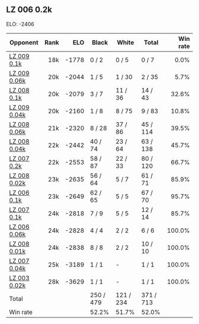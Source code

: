 ## LZ 006 0.2k ##

ELO: -2406

Opponent | Rank | ELO | Black | White | Total | Win rate
---------|-----:|----:|-------|-------|-------|-------:
[LZ 009 0.1k](LZ%20009%200.1k.md) | 18k | -1778 | 0 / 2 | 0 / 5 | 0 / 7 | 0.0%
[LZ 009 0.06k](LZ%20009%200.06k.md) | 20k | -2044 | 1 / 5 | 1 / 30 | 2 / 35 | 5.7%
[LZ 008 0.1k](LZ%20008%200.1k.md) | 20k | -2079 | 3 / 7 | 11 / 36 | 14 / 43 | 32.6%
[LZ 009 0.04k](LZ%20009%200.04k.md) | 20k | -2160 | 1 / 8 | 8 / 75 | 9 / 83 | 10.8%
[LZ 008 0.06k](LZ%20008%200.06k.md) | 21k | -2320 | 8 / 28 | 37 / 86 | 45 / 114 | 39.5%
[LZ 008 0.04k](LZ%20008%200.04k.md) | 22k | -2442 | 40 / 74 | 23 / 64 | 63 / 138 | 45.7%
[LZ 007 0.2k](LZ%20007%200.2k.md) | 22k | -2553 | 58 / 87 | 22 / 33 | 80 / 120 | 66.7%
[LZ 008 0.02k](LZ%20008%200.02k.md) | 23k | -2635 | 56 / 64 | 5 / 7 | 61 / 71 | 85.9%
[LZ 006 0.1k](LZ%20006%200.1k.md) | 23k | -2649 | 62 / 65 | 5 / 5 | 67 / 70 | 95.7%
[LZ 007 0.1k](LZ%20007%200.1k.md) | 24k | -2818 | 7 / 9 | 5 / 5 | 12 / 14 | 85.7%
[LZ 006 0.06k](LZ%20006%200.06k.md) | 24k | -2828 | 4 / 4 | 2 / 2 | 6 / 6 | 100.0%
[LZ 008 0.01k](LZ%20008%200.01k.md) | 24k | -2838 | 8 / 8 | 2 / 2 | 10 / 10 | 100.0%
[LZ 007 0.04k](LZ%20007%200.04k.md) | 25k | -3189 | 1 / 1 | - | 1 / 1 | 100.0%
[LZ 003 0.02k](LZ%20003%200.02k.md) | 28k | -3629 | 1 / 1 | - | 1 / 1 | 100.0%
Total | | | 250 / 479 | 121 / 234 | 371 / 713 | 
Win rate| | | 52.2% | 51.7% | 52.0% | 
